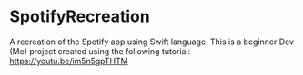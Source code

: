 # SpotifyRecreation
A recreation of the Spotify app using Swift language.
This is a beginner Dev (Me) project created using the following tutorial: https://youtu.be/im5n5gpTHTM
